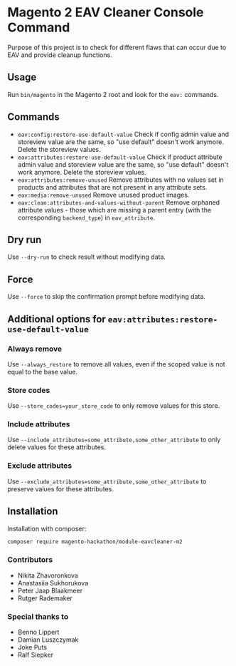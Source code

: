 # Magento 2 EAV Cleaner Console Command

Purpose of this project is to check for different flaws that can occur due to EAV and provide cleanup functions.

## Usage

Run `bin/magento` in the Magento 2 root and look for the `eav:` commands.

## Commands

* `eav:config:restore-use-default-value` Check if config admin value and storeview value are the same, so "use default" doesn't work anymore. Delete the storeview values.
* `eav:attributes:restore-use-default-value` Check if product attribute admin value and storeview value are the same, so "use default" doesn't work anymore. Delete the storeview values.
* `eav:attributes:remove-unused` Remove attributes with no values set in products and attributes that are not present in any attribute sets.
* `eav:media:remove-unused` Remove unused product images.
* `eav:clean:attributes-and-values-without-parent` Remove orphaned attribute values - those which are missing a parent entry (with the corresponding `backend_type`) in `eav_attribute`.

## Dry run
Use `--dry-run` to check result without modifying data.

## Force
Use `--force` to skip the confirmation prompt before modifying data.

## Additional options for `eav:attributes:restore-use-default-value`

### Always remove
Use `--always_restore` to remove all values, even if the scoped value is not equal to the base value.

### Store codes
Use `--store_codes=your_store_code` to only remove values for this store.

### Include attributes
Use `--include_attributes=some_attribute,some_other_attribute` to only delete values for these attributes.

### Exclude attributes
Use `--exclude_attributes=some_attribute,some_other_attribute` to preserve values for these attributes.

## Installation
Installation with composer:

```bash
composer require magento-hackathon/module-eavcleaner-m2
```

### Contributors
- Nikita Zhavoronkova
- Anastasiia Sukhorukova
- Peter Jaap Blaakmeer
- Rutger Rademaker

### Special thanks to
- Benno Lippert
- Damian Luszczymak
- Joke Puts
- Ralf Siepker
